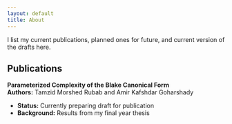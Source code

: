 ```yaml
---
layout: default
title: About
---
```


I list my current publications, planned ones for future, and current version of the drafts here.

## Publications

**Parameterized Complexity of the Blake Canonical Form**  
**Authors:** Tamzid Morshed Rubab and Amir Kafshdar Goharshady
- **Status:** Currently preparing draft for publication
- **Background:** Results from my final year thesis

